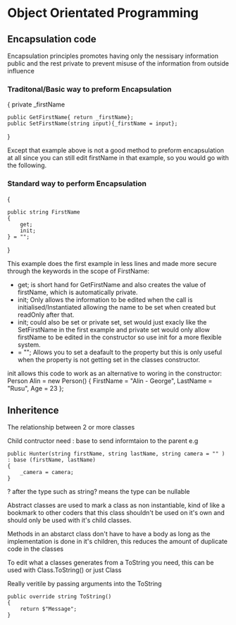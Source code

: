 # Object Orientated Programming

## Encapsulation code

Encapsulation principles promotes having only the nessisary information public and the rest private to prevent misuse of the information from outside influence

### Traditonal/Basic way to preform Encapsulation

{
	private _firstName
	
	public GetFirstName{ return _firstName};
	public SetFirstName(string input){_firstName = input};

}

Except that example above is not a good method to preform encapsulation at all since you can still edit firstName in that example, so you would go with the following.

### Standard way to perform Encapsulation
{

    public string FirstName
    {
        get;
        init;
    } = "";

}

This example does the first example in less lines and made more secure through the keywords in the scope of FirstName:

- get; is short hand for GetFirstName and also creates the value of firstName, which is automatically private.
- init; Only allows the information to be edited when the call is initialised/Instantiated allowing the name to be set when created but readOnly after that.
- init; could also be set or private set, set would just exacly like the SetFirstName in the first example and private set would only allow firstName to be edited in the constructor so use init for a more flexible system.
- = ""; Allows you to set a deafault to the property but this is only useful when the property is not getting set in the classes constructor.

init allows this code to work as an alternative to woring in the constructor:
        Person Alin = new Person()
        {
            FirstName = "Alin - George",
            LastName = "Rusu",
            Age = 23
        };
## Inheritence

The relationship between 2 or more classes

Child contructor need : base to send informtaion to the parent e.g

    public Hunter(string firstName, string lastName, string camera = "" ) : base (firstName, lastName)
    {
        _camera = camera;
    }

? after the type such as string? means the type can be nullable

Abstract classes are used to mark a class as non instantiable, kind of like a bookmark to other coders that this class shouldn't be used on it's own and should only be used with it's child classes.

Methods in an abstarct class don't have to have a body as long as the implementation is done in it's children, this reduces the amount of duplicate code in the classes

To edit what a classes generates from a ToString you need, this can be used with Class.ToString() or just Class

Really veritile by passing arguments into the ToString

    public override string ToString()
    {
        return $"Message";
    }

